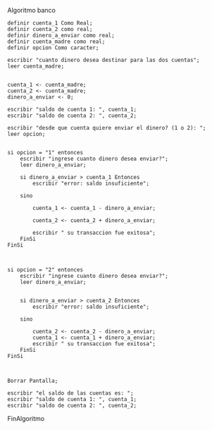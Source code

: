 Algoritmo banco 
	
	definir cuenta_1 Como Real;
	definir cuenta_2 como real;
	definir dinero_a_enviar como real;
	definir cuenta_madre como real; 
	definir opcion Como caracter;
	
	escribir "cuanto dinero desea destinar para las dos cuentas";
	leer cuenta_madre;
	
	
	cuenta_1 <- cuenta_madre;
	cuenta_2 <- cuenta_madre;
	dinero_a_enviar <- 0;
	
	escribir "saldo de cuenta 1: ", cuenta_1;
	escribir "saldo de cuenta 2: ", cuenta_2;
	
	escribir "desde que cuenta quiere enviar el dinero? (1 o 2): ";
	leer opcion;
	
	
	si opcion = "1" entonces 
		escribir "ingrese cuanto dinero desea enviar?";
		leer dinero_a_enviar;
		
		si dinero_a_enviar > cuenta_1 Entonces
			escribir "error: saldo insuficiente";
			
		sino 
			
			cuenta_1 <- cuenta_1 - dinero_a_enviar;
		
			cuenta_2 <- cuenta_2 + dinero_a_enviar;
			
			escribir " su transaccion fue exitosa";
		FinSi
	FinSi
	
	
	
	si opcion = "2" entonces 
		escribir "ingrese cuanto dinero desea enviar?";
		leer dinero_a_enviar;
		
		
		si dinero_a_enviar > cuenta_2 Entonces
			escribir "error: saldo insuficiente";
			
		sino 
			
			cuenta_2 <- cuenta_2 - dinero_a_enviar;
			cuenta_1 <- cuenta_1 + dinero_a_enviar;
			escribir " su transaccion fue exitosa";
		FinSi
	FinSi
	
	

	Borrar Pantalla;
	
	escribir "el saldo de las cuentas es: ";
	escribir "saldo de cuenta 1: ", cuenta_1; 
	escribir "saldo de cuenta 2: ", cuenta_2;
	
	
	
FinAlgoritmo

